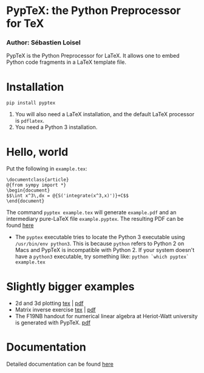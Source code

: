 # PypTeX: the Python Preprocessor for TeX

### Author: Sébastien Loisel

PypTeX is the Python Preprocessor for LaTeX. It allows one to embed Python
code fragments in a LaTeX template file.

# Installation

`pip install pyptex`

1. You will also need a LaTeX installation, and the default LaTeX processor is `pdflatex`.
2. You need a Python 3 installation.

# Hello, world

Put the following in `example.tex`:

	\documentclass{article}
	@{from sympy import *}
	\begin{document}
	$$\int x^3\,dx = @{S('integrate(x^3,x)')}+C$$
	\end{document}

The command `pyptex example.tex` will generate `example.pdf` and an intermediary
pure-LaTeX file `example.pyptex`. The resulting PDF can be found
[here](https://github.com/sloisel/pyptex/blob/master/examples/example.pdf)

* The `pyptex` executable tries to locate the Python 3 executable using `/usr/bin/env python3`. This is because `python` refers to Python 2 on Macs and PypTeX is incompatible with Python 2. If your system doesn't have a `python3` executable, try something like: ``python `which pyptex` example.tex ``

# Slightly bigger examples

* 2d and 3d plotting [tex](https://github.com/sloisel/pyptex/blob/master/examples/plots.tex)
| 
[pdf](https://github.com/sloisel/pyptex/blob/master/examples/plots.pdf)
* Matrix inverse exercise [tex](https://github.com/sloisel/pyptex/blob/master/examples/matrixinverse.tex)
|
[pdf](https://github.com/sloisel/pyptex/blob/master/examples/matrixinverse.pdf)
* The F19NB handout for numerical linear algebra at Heriot-Watt university is generated with PypTeX. [pdf](https://www.macs.hw.ac.uk/~sl398/notes.pdf)

# Documentation

Detailed documentation can be found [here](https://htmlpreview.github.io/?https://github.com/sloisel/pyptex/blob/master/html/pyptex.html)

